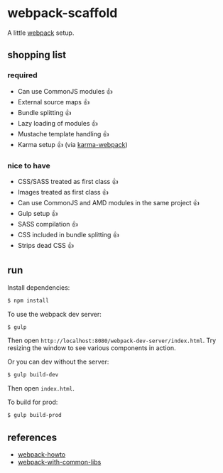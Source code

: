 # webpack-scaffold

A little [webpack](http://webpack.github.io/) setup.

## shopping list

### required

 * Can use CommonJS modules :+1:
 * External source maps :+1:
 * Bundle splitting :+1:
 * Lazy loading of modules :+1:
 * Mustache template handling :+1:
 * Karma setup :+1: (via [karma-webpack](https://github.com/webpack/karma-webpack))

### nice to have

 * CSS/SASS treated as first class :+1:
 * Images treated as first class :+1:
 * Can use CommonJS and AMD modules in the same project :+1:
 * Gulp setup :+1:
 * SASS compilation :+1:
 * CSS included in bundle splitting :+1:
 * Strips dead CSS :+1:

## run

Install dependencies:

```sh
$ npm install
```

To use the webpack dev server:

```sh
$ gulp
```

Then open `http://localhost:8080/webpack-dev-server/index.html`. Try resizing the window to see various components in action.

Or you can dev without the server:

```sh
$ gulp build-dev
```

Then open `index.html`.

To build for prod:

```sh
$ gulp build-prod
```

## references

 * [webpack-howto](https://github.com/petehunt/webpack-howto)
 * [webpack-with-common-libs](https://github.com/webpack/webpack-with-common-libs)